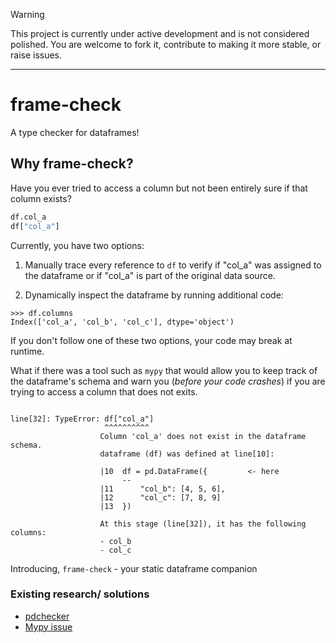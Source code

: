> [!WARNING]
> This project is currently under active development and is not considered polished. You are welcome to fork it, contribute to making it more stable, or raise issues.
---

# frame-check
A type checker for dataframes!

## Why frame-check?
Have you ever tried to access a column but not been entirely sure if that column exists?

```python
df.col_a
df["col_a"]
```

Currently, you have two options:

1. Manually trace every reference to `df` to verify if "col_a" was assigned to the dataframe or if "col_a" is part of the original data source.

2. Dynamically inspect the dataframe by running additional code:
```pycon
>>> df.columns
Index(['col_a', 'col_b', 'col_c'], dtype='object')
```
If you don't follow one of these two options, your code may break at runtime.

What if there was a tool such as `mypy` that would allow you to keep track of the dataframe's schema and warn you (*before your code crashes*) if you are trying to access a column that does not exits.

```

line[32]: TypeError: df["col_a"]
                     ^^^^^^^^^^
                    Column 'col_a' does not exist in the dataframe schema.
                    dataframe (df) was defined at line[10]:

                    |10  df = pd.DataFrame({         <- here
                         --
                    |11      "col_b": [4, 5, 6],
                    |12      "col_c": [7, 8, 9]
                    |13  })

                    At this stage (line[32]), it has the following columns:
                    - col_b
                    - col_c

```

Introducing, `frame-check` - your static dataframe companion



### Existing research/ solutions

- [pdchecker](https://github.com/ncu-psl/pdchecker)
- [Mypy issue](https://github.com/python/mypy/issues/17935)
